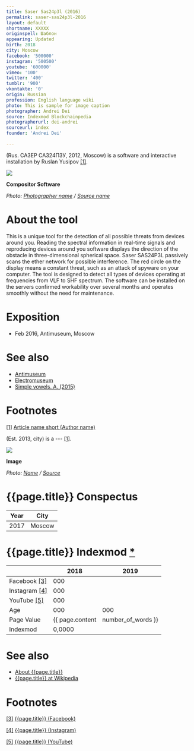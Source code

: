 ```yaml
---
title: Saser Sas24p3l (2016)
permalink: saser-sas24p3l-2016
layout: default
shortname: XXXXX
originspell: Шаблон
appearing: Updated
birth: 2018
city: Moscow
facebook: '500000'
instagram: '500500'
youtube: '600000'
vimeo: '100'
twitter: '400'
tumblr: '900'
vkontakte: '0'
origin: Russian
profession: English language wiki
photo: This is sample for image caption
photographer: Andrei Dei
source: Indexmod Blockchainpedia
photographerurl: dei-andrei
sourceurl: index
founder: 'Andrei Dei'

---
```


(Rus. САЗЕР САЗ24П3У, 2012, Moscow) is a software and interactive installation by Ruslan Yusipov <span id="a1">[\[1\]](#f1)</span>.

![](https://i1.sndcdn.com/avatars-000297653475-mpus7z-t500x500.jpg)

**Compositor Software**

*Photo: [Photographer name](/photographer-name-page) / [Source name](/source-name-page)*

# About the tool

This is a unique tool for the detection of all possible threats from devices around you. Reading the spectral information in real-time signals and reproducing devices around you software displays the direction of the obstacle in three-dimensional spherical space. Saser SAS24P3L passively scans the ether network for possible interference. The red circle on the display means a constant threat, such as an attack of spyware on your computer. The tool is designed to detect all types of devices operating at frequencies from VLF to SHF spectrum. The software can be installed on the servers confirmed workability over several months and operates smoothly without the need for maintenance.

# Exposition

+ Feb 2016, Antimuseum, Moscow

# See also

+ [Antimuseum](page-template)
+ [Electromuseum](page-template)
+ [Simple vowels. A. (2015)](page-template)

# Footnotes

[[1]](#a1) <span id="f1"></span> [Article name short (Author name)](http://example.net/article)

(Est. 2013, city) is a --- <span id="a1">[\[1\]](#f1)</span>.

![](/encyclopedia/images/{{page.permalink}}.jpg)

**Image**

*Photo: [Name](index) / [Source](index)*

# {{page.title}} Conspectus

|Year|City|
|-|-|
|2017|Moscow|

# {{page.title}} Indexmod [*](indexmod)

||2018|2019|
|-|-|-|
|Facebook <span id="a3">[\[3\]](#f3)</span>|000||
|Instagram <span id="a4">[\[4\]](#f4)</span>|000||
|YouTube <span id="a5">[\[5\]](#f5)</span>|000||
|Age|000|000|
|Page Value|{{ page.content | number_of_words }}||
|Indexmod|0,0000||

# See also

+ [About {{page.title}}](index)
+ [{{page.title}} at Wikipedia](index)

# Footnotes

[[3]](#a3) <span id="f3"></span> [{{page.title}} (Facebook)](index)

[[4]](#a4) <span id="f4"></span> [{{page.title}} (Instagram)](index)

[[5]](#a5) <span id="f5"></span> [{{page.title}} (YouTube)](index)
